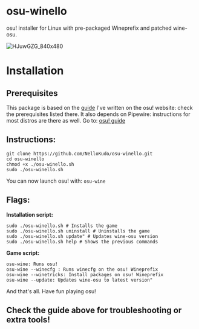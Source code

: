# osu-winello
osu! installer for Linux with pre-packaged Wineprefix and patched wine-osu.

![HJuwGZG_840x480](https://user-images.githubusercontent.com/98063377/150559685-50bbfeb2-aecf-495f-86f6-cbd3f89f3b81.jpg)

# Installation

## Prerequisites

This package is based on the [guide](https://osu.ppy.sh/community/forums/topics/1248084?n=1) I've written on the osu! website: check the prerequisites listed there.
It also depends on Pipewire: instructions for most distros are there as well.
Go to: [osu! guide](https://osu.ppy.sh/community/forums/topics/1248084?n=1)

## Instructions:
```
git clone https://github.com/NelloKudo/osu-winello.git
cd osu-winello
chmod +x ./osu-winello.sh
sudo ./osu-winello.sh
```

You can now launch osu! with:
```osu-wine```

## Flags:
**Installation script:** 
```
sudo ./osu-winello.sh # Installs the game
sudo ./osu-winello.sh uninstall # Uninstalls the game
sudo ./osu-winello.sh update" # Updates wine-osu version
sudo ./osu-winello.sh help # Shows the previous commands
```

**Game script:**
```
osu-wine: Runs osu!
osu-wine --winecfg : Runs winecfg on the osu! Wineprefix  
osu-wine --winetricks: Install packages on osu! Wineprefix
osu-wine --update: Updates wine-osu to latest version"
```

And that's all. Have fun playing osu!

## Check the guide above for troubleshooting or extra tools!

